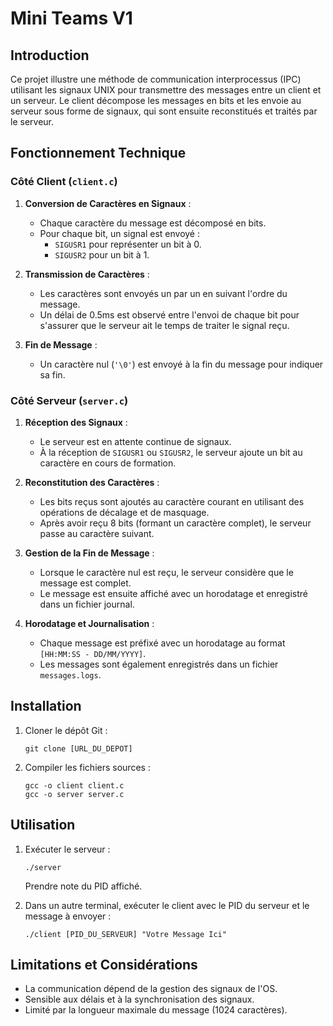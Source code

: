 # Mini Teams V1

## Introduction

Ce projet illustre une méthode de communication interprocessus (IPC) utilisant les signaux UNIX pour transmettre des messages entre un client et un serveur. Le client décompose les messages en bits et les envoie au serveur sous forme de signaux, qui sont ensuite reconstitués et traités par le serveur.

## Fonctionnement Technique

### Côté Client (`client.c`)

1. **Conversion de Caractères en Signaux** :
   - Chaque caractère du message est décomposé en bits.
   - Pour chaque bit, un signal est envoyé :
     - `SIGUSR1` pour représenter un bit à 0.
     - `SIGUSR2` pour un bit à 1.

2. **Transmission de Caractères** :
   - Les caractères sont envoyés un par un en suivant l'ordre du message.
   - Un délai de 0.5ms est observé entre l'envoi de chaque bit pour s'assurer que le serveur ait le temps de traiter le signal reçu.

3. **Fin de Message** :
   - Un caractère nul (`'\0'`) est envoyé à la fin du message pour indiquer sa fin.

### Côté Serveur (`server.c`)

1. **Réception des Signaux** :
   - Le serveur est en attente continue de signaux.
   - À la réception de `SIGUSR1` ou `SIGUSR2`, le serveur ajoute un bit au caractère en cours de formation.

2. **Reconstitution des Caractères** :
   - Les bits reçus sont ajoutés au caractère courant en utilisant des opérations de décalage et de masquage.
   - Après avoir reçu 8 bits (formant un caractère complet), le serveur passe au caractère suivant.

3. **Gestion de la Fin de Message** :
   - Lorsque le caractère nul est reçu, le serveur considère que le message est complet.
   - Le message est ensuite affiché avec un horodatage et enregistré dans un fichier journal.

4. **Horodatage et Journalisation** :
   - Chaque message est préfixé avec un horodatage au format `[HH:MM:SS - DD/MM/YYYY]`.
   - Les messages sont également enregistrés dans un fichier `messages.logs`.

## Installation

1. Cloner le dépôt Git :
   ```
   git clone [URL_DU_DEPOT]
   ```
2. Compiler les fichiers sources :
   ```
   gcc -o client client.c
   gcc -o server server.c
   ```

## Utilisation

1. Exécuter le serveur :
   ```
   ./server
   ```
   Prendre note du PID affiché.

2. Dans un autre terminal, exécuter le client avec le PID du serveur et le message à envoyer :
   ```
   ./client [PID_DU_SERVEUR] "Votre Message Ici"

## Limitations et Considérations

- La communication dépend de la gestion des signaux de l'OS.
- Sensible aux délais et à la synchronisation des signaux.
- Limité par la longueur maximale du message (1024 caractères).